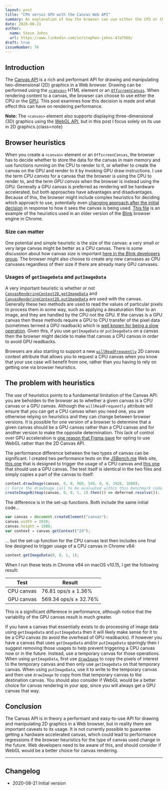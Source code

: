 ```yaml
---
layout: post
title: "CPU versus GPU with the Canvas Web API"
summary: An explanation of how the browser can use either the CPU or the GPU to render to a canvas when using the Canvas Web API, and how this decision can affect the performance of your Web app.
date: 2020-08-21
author:
  name: Steve Johns
  url: https://www.linkedin.com/in/stephen-johns-47a7568/
draft: true
issueNumber: 76
---
```


## Introduction

The [Canvas API](https://developer.mozilla.org/en-US/docs/Web/API/Canvas_API) is a rich and performant API for drawing and manipulating two-dimensional (2D) graphics in a Web browser. Drawing can be performed using the [`<canvas>`](https://developer.mozilla.org/en-US/docs/Web/HTML/Element/canvas) HTML element or an [`OffscreenCanvas`](https://developer.mozilla.org/en-US/docs/Web/API/OffscreenCanvas). When rendering content to a canvas, the browser can choose to use either the CPU or the [GPU](https://en.wikipedia.org/wiki/Graphics_processing_unit). This post examines how this decision is made and what effect this can have on rendering performance.

**Note:** The `<canvas>` element also supports displaying three-dimensional (3D) graphics using the [WebGL API](https://developer.mozilla.org/en-US/docs/Web/API/WebGL_API), but in this post I focus solely on its use in 2D graphics.{class=note}

## Browser heuristics

When you create a `<canvas>` element or an `OffscreenCanvas`, the browser has to decide whether to store the data for the canvas in main memory and use functions running on the CPU to render to it, or whether to create the canvas on the GPU and render to it by invoking GPU draw instructions. I use the term _CPU canvas_ for a canvas that the browser is using the CPU to render to, and the term _GPU canvas_ when the browser is instead using the GPU. Generally a GPU canvas is preferred as rendering will be hardware accelerated, but both approaches have advantages and disadvantages. Because of this, the browser might include complex heuristics for deciding which approach to use, potentially even [changing approach after the initial decision](https://www.reddit.com/r/javascript/comments/ac9hdb/calling_getimagedata_potentially_puts_you_canvas/) in response to how it sees the canvas is being used. [This file](https://chromium.googlesource.com/chromium/src/+/41d279a5476937a3981a8413be722d42da0de0d2/third_party/WebKit/Source/platform/graphics/ExpensiveCanvasHeuristicParameters.h) is an example of the heuristics used in an older version of the [Blink](<https://en.wikipedia.org/wiki/Blink_(browser_engine)>) browser engine in Chrome.

### Size can matter

One potential and simple heuristic is the size of the canvas: a very small or very large canvas might be better as a CPU canvas. There is some discussion about how canvas size is important [here in the Blink developers group](https://groups.google.com/a/chromium.org/g/blink-dev/c/NPSQdiXSK4w/m/jgzIaJPJxh8J). The browser might also choose to create any new canvases as CPU canvases regardless of their size if there are already many GPU canvases.

### Usages of `getImageData` and `putImageData`

A very important heuristic is whether or not [`CanvasRenderingContext2D.getImageData`](https://developer.mozilla.org/en-US/docs/Web/API/CanvasRenderingContext2D/getImageData) and [`CanvasRenderingContext2D.putImageData`](https://developer.mozilla.org/en-US/docs/Web/API/CanvasRenderingContext2D/putImageData) are used with the canvas. Generally these two methods are used to read the values of particular pixels to process them in some way, such as applying a desaturation filter to an image, and they are handled by the CPU not the GPU. If the canvas is a GPU canvas then these methods require a GPU to CPU transfer of the pixel data (sometimes termed a GPU readback) which is [well known for being a slow operation](https://superuser.com/questions/1478985/why-is-there-a-bottleneck-sending-data-from-a-gpu-to-a-cpu-but-less-so-from-cp). Given this, if you use `getImageData` or `putImageData` on a canvas then the browser might decide to make that canvas a CPU canvas in order to avoid GPU readbacks.

Browsers are also starting to support a new [`willReadFrequently`](https://developer.mozilla.org/en-US/docs/Web/API/HTMLCanvasElement/getContext) 2D canvas context attribute that allows you to request a CPU canvas when you know that your use case will benefit from one, rather than you having to rely on getting one via browser heuristics.

## The problem with heuristics

The use of heuristics points to a fundamental limitation of the Canvas API: you are beholden to the browser as to whether a given canvas is a CPU canvas or a GPU canvas. Although the `willReadFrequently` attribute will ensure that you can get a CPU canvas when you need one, you are otherwise relying on heuristics and they can change between browser versions. It is possible for one version of a browser to determine that a given canvas should be a GPU canvas rather than a CPU canvas and for another version to make the opposite determination. This lack of control over GPU acceleration is [one reason that Figma gave](https://www.figma.com/blog/building-a-professional-design-tool-on-the-web/) for opting to use WebGL rather than the 2D Canvas API.

The performance difference between the two types of canvas can be significant. I created two performance tests on the [JSBench.me](https://jsbench.me/) Web site, [this one](https://jsbench.me/bbke790qc2/1) that is designed to trigger the usage of a CPU canvas and [this one](https://jsbench.me/8ake791cw4/1) that should use a GPU canvas. The test itself is identical in the two files and simply copies a part of the canvas to itself:

```js
context.drawImage(canvas, 0, 0, 960, 540, 0, 0, 1920, 1080);
// Force the drawImage call to be evaluated within this benchmark code:
createImageBitmap(canvas, 0, 0, 1, 1).then(() => deferred.resolve());
```

The difference is in the set-up functions. Both include the same initial code...

```js
var canvas = document.createElement("canvas");
canvas.width = 1920;
canvas.height = 1080;
var context = canvas.getContext("2d");
```

... but the set-up function for the CPU canvas test then includes one final line designed to trigger usage of a CPU canvas in Chrome v84:

```js
context.getImageData(0, 0, 1, 1);
```

When I run these tests in Chrome v84 on macOS v10.15, I get the following result:

| Test       | Result                |
| ---------- | --------------------- |
| CPU canvas | 76.81 ops/s ± 1.36%   |
| GPU canvas | 569.34 ops/s ± 32.76% |

This is a significant difference in performance, although notice that the variability of the GPU canvas result is much greater.

If you have a canvas that essentially exists to do processing of image data using `getImageData` and `putImageData` then it will likely make sense for it to be a CPU canvas (to avoid the overhead of GPU readbacks). If however you have a canvas that uses `getImageData` and/or `putImageData` sparingly then I suggest removing those usages to help prevent triggering a CPU canvas now or in the future. Instead, use a temporary canvas for those operations. When using `getImageData`, first use [`drawImage`](https://developer.mozilla.org/en-US/docs/Web/API/CanvasRenderingContext2D/drawImage) to copy the pixels of interest to the temporary canvas and then only use `getImageData` on that temporary canvas. When using `putImageData`, use it to write to the temporary canvas and then use `drawImage` to copy from that temporary canvas to the destination canvas. You should also consider if WebGL would be a better choice for canvas rendering in your app, since you will always get a GPU canvas that way.

## Conclusion

The Canvas API is in theory a performant and easy-to-use API for drawing and manipulating 2D graphics in a Web browser, but in reality there are important caveats to its usage. It is not currently possible to guarantee getting a hardware accelerated canvas, which could lead to performance regressions if the browser heuristics for the type of canvas used change in the future. Web developers need to be aware of this, and should consider if WebGL would be a better choice for canvas rendering.

---

## Changelog

- 2020-08-21 Initial version
